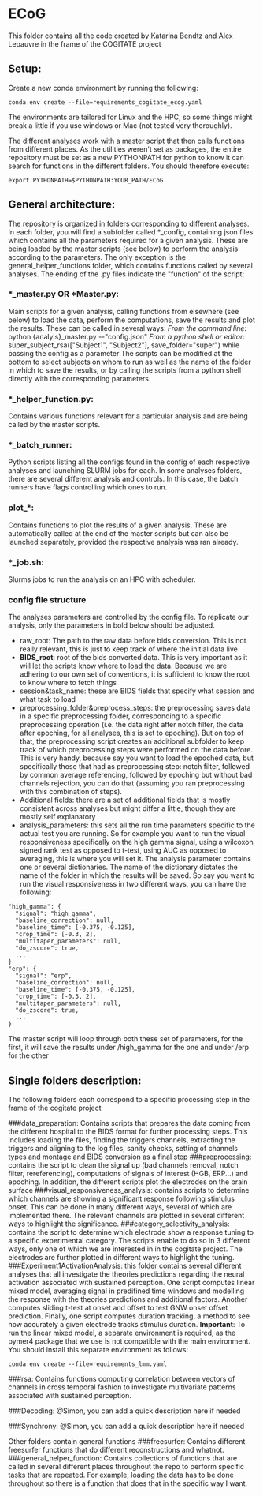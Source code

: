 # ECoG
This folder contains all the code created by Katarina Bendtz and Alex Lepauvre in the frame of the COGITATE project

## Setup:
Create a new conda environment by running the following:
```
conda env create --file=requirements_cogitate_ecog.yaml
```
The environments are tailored for Linux and the HPC, so some things might break a little if you use windows or Mac 
(not tested very thoroughly).

The different analyses work with a master script that then calls functions from different places. As the utilities
weren't set as packages, the entire repository must be set as a new PYTHONPATH for python to know it can search for
functions in the different folders. You should therefore execute:
```
export PYTHONPATH=$PYTHONPATH:YOUR_PATH/ECoG
```

## General architecture:
The repository is organized in folders corresponding to different analyses. In each folder, you will find a subfolder 
called *_config, containing json files which contains all the parameters required for a given analysis. These are being 
loaded by the master scripts (see below) to perform the analysis according to the parameters. The only exception is the 
general_helper_functions folder, which contains functions called by several analyses. The ending of the .py files
indicate the "function" of the script:

### *_master.py OR *Master.py:
Main scripts for a given analysis, calling functions from elsewhere (see below) to load the data, perform the 
computations, save the results and plot the results. These can be called in several ways:
*From the command line*: python {analyis}_master.py --"config.json"
*From a python shell or editor*: super_subject_rsa(["Subject1", "Subject2"], save_folder="super") while passing the 
config as a parameter
The scripts can be modified at the bottom to select subjects on whom to run as well as the name of the folder in which
to save the results, or by calling the scripts from a python shell directly with the corresponding parameters.

### *_helper_function.py:
Contains various functions relevant for a particular analysis and are being called by the master scripts.

### *_batch_runner:
Python scripts listing all the configs found in the config of each respective analyses and launching  SLURM jobs for 
each. In some analyses folders, there are several different analysis and controls. In this case, the batch runners
have flags controlling which ones to run. 

### plot_*:
Contains functions to plot the results of  a given analysis. These are automatically called at the end of the master 
scripts but can also be launched separately, provided the respective analysis was ran already.

### *_job.sh:
Slurms jobs to run the analysis on an HPC with scheduler.

### config file structure
The analyses parameters are controlled by the config file. To replicate our analysis, only the parameters in bold below
should be adjusted. 

- raw_root: The path to the raw data before bids conversion. This is not really relevant, this is just to keep track
of where the initial data live
- **BIDS_root**: root of the bids converted data. This is very important as it will let the scripts know where to load 
the data. Because we are adhering to our own set of conventions, it is sufficient to know the root to know where to 
fetch things
- session&task_name: these are BIDS fields that specify what session and what task to load
- preprocessing_folder&preprocess_steps: the preprocessing saves data in a specific preprocessing folder, corresponding 
to a specific preprocessing operation (i.e. the data right after notch filter, the data after epoching, for all 
analyses, this is set to epoching). But on top of that, the preprocessing script creates an additional subfolder to keep
track of which preprocessing steps were performed on the data before. This is very handy, because say you want to load 
the epoched data, but specifically those that had as preprocessing step: notch filter, followed by common average 
referencing, followed by epoching but without bad channels rejection, you can do that (assuming you ran preprocessing
with this combination of steps).
- Additional fields: there are a set of additional fields that is mostly consistent across analyses but might differ a 
little, though they are mostly self explanatory
- analysis_parameters: this sets all the run time parameters specific to the actual test you are running. So for example
you want to run the visual responsiveness specifically on the high gamma signal, using a wilcoxon signed rank test as
opposed to t-test, using AUC as opposed to averaging, this is where you will set it. The analysis parameter contains
one or several dictionaries. The name of the dictionary dictates the name of the folder in which the results will be 
saved. So say you want to run the visual responsiveness in two different ways, you can have the following:
```
"high_gamma": {
  "signal": "high_gamma",
  "baseline_correction": null,
  "baseline_time": [-0.375, -0.125],
  "crop_time": [-0.3, 2],
  "multitaper_parameters": null,
  "do_zscore": true,
  ...
}
"erp": {
  "signal": "erp",
  "baseline_correction": null,
  "baseline_time": [-0.375, -0.125],
  "crop_time": [-0.3, 2],
  "multitaper_parameters": null,
  "do_zscore": true,
  ...
}
```   
The master script will loop through both these set of parameters, for the first, it will save the results under 
/high_gamma for the one and under /erp for the other


## Single folders description:
The following folders each correspond to a specific processing step in the frame of the cogitate project

###data_preparation: 
Contains scripts that prepares the data coming from the different hospital to the BIDS format for
further processing steps. This includes loading the files, finding the triggers channels, extracting the triggers and 
aligning to the log files, sanity checks, setting of channels types and montage and BIDS conversion as a final step
###preprocessing: 
contains the script to clean the signal up (bad channels removal, notch filter, rereferencing), 
computations of signals of interest (HGB, ERP...) and epoching. In addition, the different scripts plot the electrodes 
on the brain surface
###visual_responsiveness_analysis: 
contains scripts to determine which channels are showing a significant response
following stimulus onset. This can be done in many different ways, several of which are implemented there. The relevant
channels are plotted in several different ways to highlight the significance.
###category_selectivity_analysis: 
contains the script to determine which electrode show a response tuning to a specific 
experimental category. The scripts enable to do so in 3 different ways, only one of which we are interested in in the 
cogitate project. The electrodes are further plotted in different ways to highlight the tuning.
###Experiment1ActivationAnalysis: 
this folder contains several different analyses that all investigate the theories
predictions regarding the neural activation associated with sustained perception. One script computes linear mixed 
model, averaging signal in predifined time windows and modelling the response with the theories predictions and 
additional factors. Another computes sliding t-test at onset and offset to test GNW onset offset prediction. Finally,
one script computes duration tracking, a method to see how accurately a given electrode tracks stimulus duration.
**Important**: To run the linear mixed model, a separate environment is required, as the pymer4 package that we use
is not compatible with the main environment. You should install this separate environment as follows:
```
conda env create --file=requirements_lmm.yaml
```

###rsa:
Contains functions computing correlation between vectors of channels in cross temporal fashion to investigate 
multivariate patterns associated with sustained perception.

###Decoding:
@Simon, you can add a quick description here if needed

###Synchrony:
@Simon, you can add a quick description here if needed


Other folders contain general functions
###freesurfer:
Contains different freesurfer functions that do different reconstructions and whatnot.
###general_helper_function:
Contains collections of functions that are called in several different places throughout the repo to perform specific 
tasks that are repeated. For example, loading the data has to be done throughout so there is a function that does that
in the specific way I want.
